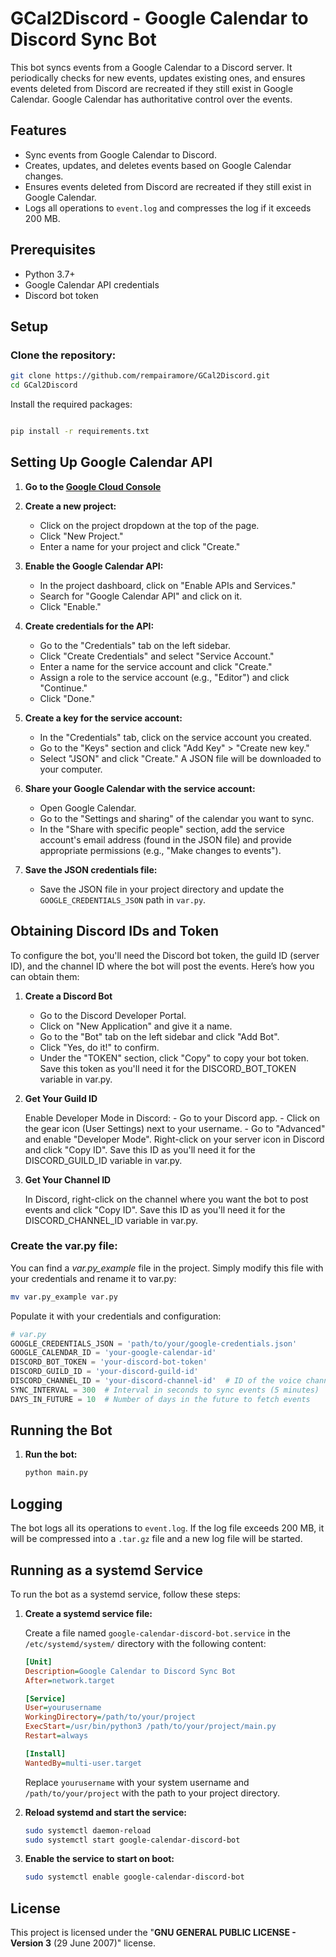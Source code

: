 # GCal2Discord - Google Calendar to Discord Sync Bot

This bot syncs events from a Google Calendar to a Discord server. It periodically checks for new events, updates existing ones, and ensures events deleted from Discord are recreated if they still exist in Google Calendar. Google Calendar has authoritative control over the events.

## Features

- Sync events from Google Calendar to Discord.
- Creates, updates, and deletes events based on Google Calendar changes.
- Ensures events deleted from Discord are recreated if they still exist in Google Calendar.
- Logs all operations to `event.log` and compresses the log if it exceeds 200 MB.

## Prerequisites

- Python 3.7+
- Google Calendar API credentials
- Discord bot token

## Setup

### Clone the repository:

```bash
git clone https://github.com/rempairamore/GCal2Discord.git
cd GCal2Discord
```

Install the required packages:

```bash

pip install -r requirements.txt
```

## Setting Up Google Calendar API

1. **Go to the [Google Cloud Console](https://console.cloud.google.com/)**

2. **Create a new project:**
    - Click on the project dropdown at the top of the page.
    - Click "New Project."
    - Enter a name for your project and click "Create."

3. **Enable the Google Calendar API:**
    - In the project dashboard, click on "Enable APIs and Services."
    - Search for "Google Calendar API" and click on it.
    - Click "Enable."

4. **Create credentials for the API:**
    - Go to the "Credentials" tab on the left sidebar.
    - Click "Create Credentials" and select "Service Account."
    - Enter a name for the service account and click "Create."
    - Assign a role to the service account (e.g., "Editor") and click "Continue."
    - Click "Done."

5. **Create a key for the service account:**
    - In the "Credentials" tab, click on the service account you created.
    - Go to the "Keys" section and click "Add Key" > "Create new key."
    - Select "JSON" and click "Create." A JSON file will be downloaded to your computer.

6. **Share your Google Calendar with the service account:**
    - Open Google Calendar.
    - Go to the "Settings and sharing" of the calendar you want to sync.
    - In the "Share with specific people" section, add the service account's email address (found in the JSON file) and provide appropriate permissions (e.g., "Make changes to events").

7. **Save the JSON credentials file:**
    - Save the JSON file in your project directory and update the `GOOGLE_CREDENTIALS_JSON` path in `var.py`.


## Obtaining Discord IDs and Token

To configure the bot, you'll need the Discord bot token, the guild ID (server ID), and the channel ID where the bot will post the events. Here’s how you can obtain them:
1. **Create a Discord Bot**

   - Go to the Discord Developer Portal.
   - Click on "New Application" and give it a name.
   - Go to the "Bot" tab on the left sidebar and click "Add Bot".
   - Click "Yes, do it!" to confirm.
   - Under the "TOKEN" section, click "Copy" to copy your bot token. Save this token as you'll need it for the DISCORD_BOT_TOKEN variable in var.py.

2. **Get Your Guild ID**

    Enable Developer Mode in Discord:
       - Go to your Discord app.
       - Click on the gear icon (User Settings) next to your username.
       - Go to "Advanced" and enable "Developer Mode".
    Right-click on your server icon in Discord and click "Copy ID". Save this ID as you'll need it for the DISCORD_GUILD_ID variable in var.py.

3. **Get Your Channel ID**

    In Discord, right-click on the channel where you want the bot to post events and click "Copy ID". Save this ID as you'll need it for the DISCORD_CHANNEL_ID variable in var.py.


### Create the var.py file:

You can find a *var.py_example* file in the project. Simply modify this file with your credentials and rename it to var.py:

```bash
mv var.py_example var.py
```

Populate it with your credentials and configuration:

```python
# var.py
GOOGLE_CREDENTIALS_JSON = 'path/to/your/google-credentials.json'
GOOGLE_CALENDAR_ID = 'your-google-calendar-id'
DISCORD_BOT_TOKEN = 'your-discord-bot-token'
DISCORD_GUILD_ID = 'your-discord-guild-id'
DISCORD_CHANNEL_ID = 'your-discord-channel-id'  # ID of the voice channel where the meetings will be held
SYNC_INTERVAL = 300  # Interval in seconds to sync events (5 minutes)
DAYS_IN_FUTURE = 10  # Number of days in the future to fetch events
```


## Running the Bot

1. **Run the bot:**

    ```bash
    python main.py
    ```

## Logging

The bot logs all its operations to `event.log`. If the log file exceeds 200 MB, it will be compressed into a `.tar.gz` file and a new log file will be started.

## Running as a systemd Service

To run the bot as a systemd service, follow these steps:

1. **Create a systemd service file:**

    Create a file named `google-calendar-discord-bot.service` in the `/etc/systemd/system/` directory with the following content:

    ```ini
    [Unit]
    Description=Google Calendar to Discord Sync Bot
    After=network.target

    [Service]
    User=yourusername
    WorkingDirectory=/path/to/your/project
    ExecStart=/usr/bin/python3 /path/to/your/project/main.py
    Restart=always

    [Install]
    WantedBy=multi-user.target
    ```

    Replace `yourusername` with your system username and `/path/to/your/project` with the path to your project directory.

2. **Reload systemd and start the service:**

    ```bash
    sudo systemctl daemon-reload
    sudo systemctl start google-calendar-discord-bot
    ```

3. **Enable the service to start on boot:**

    ```bash
    sudo systemctl enable google-calendar-discord-bot
    ```


## License

This project is licensed under the  "**GNU GENERAL PUBLIC LICENSE - Version 3** (29 June 2007)" license.

